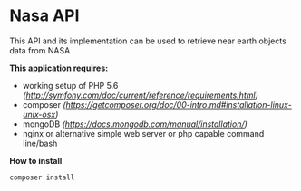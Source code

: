 # Nasa API

This API and its implementation can be used to retrieve near earth objects data from NASA

**This application requires:**
- working setup of PHP 5.6 *(http://symfony.com/doc/current/reference/requirements.html)*
- composer *(https://getcomposer.org/doc/00-intro.md#installation-linux-unix-osx)*
- mongoDB *(https://docs.mongodb.com/manual/installation/)*
- nginx or alternative simple web server or php capable command line/bash

**How to install**

`composer install`
